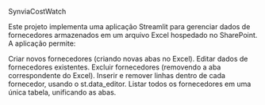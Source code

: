 SynviaCostWatch

Este projeto implementa uma aplicação Streamlit para gerenciar dados de fornecedores armazenados em um arquivo Excel hospedado no SharePoint. A aplicação permite:

Criar novos fornecedores (criando novas abas no Excel).
Editar dados de fornecedores existentes.
Excluir fornecedores (removendo a aba correspondente do Excel).
Inserir e remover linhas dentro de cada fornecedor, usando o st.data_editor.
Listar todos os fornecedores em uma única tabela, unificando as abas.